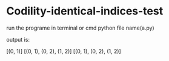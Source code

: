# Codility-identical-indices-test

run the programe in terminal or cmd 
python file name(a.py)

output is:

[(0, 1)]
[(0, 1), (0, 2), (1, 2)]
[(0, 1), (0, 2), (1, 2)]
